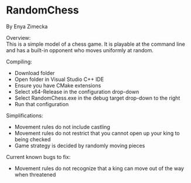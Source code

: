 # RandomChess
By Enya Zimecka  

Overview:  
This is a simple model of a chess game.  It is playable at the command line and has a built-in opponent who moves uniformly at random.

Compiling:
 - Download folder
 - Open folder in Visual Studio C++ IDE
 - Ensure you have CMake extensions
 - Select x64-Release in the configuration drop-down
 - Select RandomChess.exe in the debug target drop-down to the right
 - Run that configuration

Simplifications:
 - Movement rules do not include castling
 - Movement rules do not restrict that you cannot open up your king to being checked
 - Game strategy is decided by randomly moving pieces

Current known bugs to fix:
 - Movement rules do not recognize that a king can move out of the way when threatened
